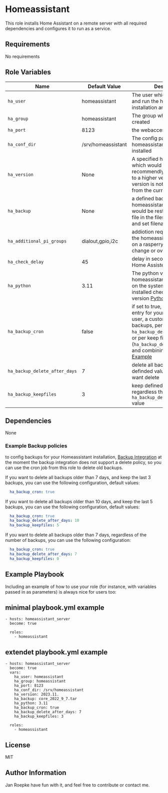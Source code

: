 # Homeassistant

This role installs Home Assistant on a remote server with all required dependencies and configures it to run as a service.

## Requirements

No requirements

## Role Variables

| Name                          | Default Value      | Description                                                                                                                                                                                                                       |
| ----------------------------- | ------------------ | --------------------------------------------------------------------------------------------------------------------------------------------------------------------------------------------------------------------------------- |
| `ha_user`                     | homeassistant      | The user which would created and run the homeassistant installation and service                                                                                                                                                   |
| `ha_group`                    | homeassistant      | The group which would created                                                                                                                                                                                                     |
| `ha_port`                     | 8123               | the webaccess port                                                                                                                                                                                                                |
| `ha_conf_dir`                 | /srv/homeassistant | The config path, where homeassistant woud be installed                                                                                                                                                                            |
| `ha_version`                  | None               | A specified homeassistant which would be installed, recommendly use for updated to a higher version if the new version is not next version from the current installation.                                                         |
| `ha_backup`                   | None               | a defined backup file from a homeassistant backup, which would be restored. Put backup file in the files folder from role and set filename in th variable                                                                         |
| `ha_additional_pi_groups`     | dialout,gpio,i2c   | addiotion requrired groups for the homeassitent installation on a rasperry pi, do not change or overwrite the values                                                                                                              |
| `ha_check_delay`              | 45                 | delay in seconds for waiting if Home Assistent is available                                                                                                                                                                       |
| `ha_python`                   | 3.11               | The python version for homeassistant, if not available on the system it will be installed check recommend version [Python](https://www.home-assistant.io/installation/macos#install-home-assistant-core)                          |
| `ha_backup_cron`              | false              | if set to true, it creates an cron entry for your homeassistant user, a custom delete time for backups, per day (var: `ha_backup_delete_after_days`) or per keep files (`ha_backup_delete_after_days`) and combining both values. [Example](#example-backup-policies) |
| `ha_backup_delete_after_days` | 7                  | delete all backups older definded value in days, if you want delete                                                                                                                                                                                    |
| `ha_backup_keepfiles`         | 3                  | keep defined value files, regardless the `ha_backup_delete_after_days` value                                                                                                                                                      |

## Dependencies

None

### Example Backup policies

to config backups for your Homeassistant installation, [Backup Integration](https://www.home-assistant.io/integrations/backup/)
at the moment the backup integration does not support a delete policy, so you can use the cron job from this role to delete old backups.

If you want to delete all backups older than 7 days, and keep the last 3 backups, you can use the following configuration, default values:

```yaml
  ha_backup_cron: true
```

If you want to delete all backups older than 10 days, and keep the last 5 backups, you can use the following configuration, default values:

```yaml
  ha_backup_cron: true
  ha_backup_delete_after_days: 10
  ha_backup_keepfiles: 5
```

If you want to delete all backups older than 7 days, regardless of the number of backups, you can use the following configuration:

```yaml
  ha_backup_cron: true
  ha_backup_delete_after_days: 7
  ha_backup_keepfiles: 0
```


## Example Playbook

Including an example of how to use your role (for instance, with variables passed in as parameters) is always nice for users too:

## minimal playbook.yml example

    - hosts: homeassistant_server
      become: true

      roles:
        - homeassistant

## extendet playbook.yml example

    - hosts: homeassistant_server
      become: true
      vars:
        ha_user: homeassistant
        ha_group: homeassistant
        ha_port: 8123
        ha_conf_dir: /srv/homeassistant
        ha_version: 2023.11.
        ha_backup: core_2022_9_7.tar
        ha_python: 3.11
        ha_backup_cron: true
        ha_backup_delete_after_days: 7
        ha_backup_keepfiles: 3

      roles:
        - homeassistant

## License

MIT

## Author Information

Jan Roepke
have fun with it, and feel free to contribute or contact me.
